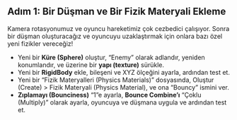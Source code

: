 ## Adım 1: Bir Düşman ve Bir Fizik Materyali Ekleme
Kamera rotasyonumuz ve oyuncu hareketimiz çok cezbedici çalışıyor. Sonra bir düşman oluşturacağız ve oyuncuyu uzaklaştırmak için onlara bazı özel yeni fizikler vereceğiz!
 
- Yeni bir **Küre (Sphere)** oluştur, “Enemy” olarak adlandır, yeniden konumlandır, ve üzerine bir **yapı (texture)** sürükle.
- Yeni bir **RigidBody** ekle, bileşeni ve XYZ ölçeğini ayarla, ardından test et.
- Yeni bir “Fizik Materyalleri (Physics Materials)” dosyasında, Oluştur (Create) > Fizik Materyali (Physics Material), ve ona “Bouncy” ismini ver.
- **Zıplamayı (Bounciness)**  “1”e ayarla, **Bounce Combine’ı** “Çoklu (Multiply)” olarak ayarla,  oyuncuya ve düşmana uygula ve ardından test et.
